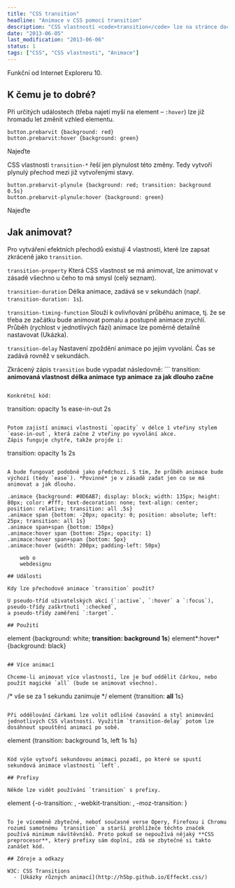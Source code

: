 ```yaml
---
title: "CSS transition"
headline: "Animace v CSS pomocí transition"
description: "CSS vlastností <code>transition</code> lze na stránce docílit přechodových animací bez JavaScriptu."
date: "2013-06-05"
last_modification: "2013-06-06"
status: 1
tags: ["CSS", "CSS vlastnosti", "Animace"]
---
```


Funkční od Internet Exploreru 10.

## K čemu je to dobré?

Při určitých událostech (třeba najetí myší na element – `:hover`) lze již hromadu let změnit vzhled elementu.

    button.prebarvit {background: red}
    button.prebarvit:hover {background: green}
  
  Najeďte

CSS vlastnosti `transition-*` řeší jen plynulost této změny. Tedy vytvoří plynulý přechod mezi již vytvořenými stavy.

    button.prebarvit-plynule {background: red; transition: background 0.5s}
    button.prebarvit-plynule:hover {background: green}
  
  Najeďte

## Jak animovat?

Pro vytváření efektních přechodů existují 4 vlastnosti, které lze zapsat zkráceně jako `transition`.

`transition-property`
Která CSS vlastnost se má animovat, lze animovat v zásadě všechno u čeho to má smysl (celý seznam).

`transition-duration`
Délka animace, zadává se v sekundách (např. `transition-duration: 1s`).

`transition-timing-function`
Slouží k ovlivňování průběhu animace, tj. že se třeba ze začátku bude animovat pomalu a postupně animace zrychlí.
Průběh (rychlost v jednotlivých fází) animace lze poměrně detailně nastavovat (Ukázka). 

`transition-delay`
Nastavení zpoždění animace po jejím vyvolání. Čas se zadává rovněž v sekundách.

Zkrácený zápis `transition` bude vypadat následovně: ```
transition: **animovaná vlastnost** **délka animace** **typ animace** **za jak dlouho začne**
```

Konkrétní kód:
```
transition: opacity 1s ease-in-out 2s
```

Potom zajistí animaci vlastnosti `opacity` v délce 1 vteřiny stylem `ease-in-out`, která začne 2 vteřiny po vyvolání akce.
Zápis funguje chytře, takže projde i:
```
transition: opacity 1s 2s
```

A bude fungovat podobně jako předchozí. S tím, že průběh animace bude výchozí (tedy `ease`). *Povinné* je v zásadě zadat jen co se má animovat a jak dlouho.

.animace {background: #0D6AB7; display: block; width: 135px; height: 80px; color: #fff; text-decoration: none; text-align: center; position: relative; transition: all .5s}
.animace span {bottom: -20px; opacity: 0; position: absolute; left: 25px; transition: all 1s}
.animace span+span {bottom: 150px}
.animace:hover span {bottom: 25px; opacity: 1}
.animace:hover span+span {bottom: 5px}
.animace:hover {width: 200px; padding-left: 50px}

    web o
    webdesignu

## Události

Kdy lze přechodové animace `transition` použít?

U pseudo-tříd uživatelských akcí (`:active`, `:hover` a `:focus`),
pseudo-třídy zaškrtnutí `:checked`,
a pseudo-třídy zaměření `:target`.

## Použití

```
element {background: white; **transition: background 1s**}
element*:hover* {background: black}
```

## Více animací

Chceme-li animovat více vlastností, lze je buď oddělit čárkou, nebo použít magické `all` (bude se animovat všechno).
```
/* vše se za 1 sekundu zanimuje */ 
element {transition: **all** 1s}
```

Při oddělování čárkami lze volit odlišné časování a styl animování jednotlivých CSS vlastností. Využitím `transition-delay` potom lze dosáhnout spouštění animací po sobě.
```
element {transition: background 1s, left 1s 1s}
```

Kód výše vytvoří sekundovou animaci pozadí, po které se spustí sekundová animace vlastnosti `left`.

## Prefixy

Někde lze vidět používání `transition` s prefixy.
```
element {-o-transition: , -webkit-transition: , -moz-transition: }
```

To je víceméně zbytečné, neboť současné verse Opery, Firefoxu i Chromu rozumí samotnému `transition` a starší prohlížeče těchto značek používá minimum návštěvníků. Proto pokud se nepoužívá nějaký **CSS preprocesor**, který prefixy sám doplní, zdá se zbytečné si takto zanášet kód.

## Zdroje a odkazy

W3C: CSS Transitions
  - [Ukázky různých animací](http://h5bp.github.io/Effeckt.css/)